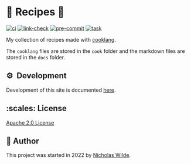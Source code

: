 <!-- markdownlint-disable-next-line no-trailing-punctuation -->
# :green_salad: Recipes :book:

[![ci](https://img.shields.io/github/workflow/status/nicholaswilde/recipes/ci?label=ci&style=for-the-badge)](https://github.com/nicholaswilde/recipes/actions/workflows/ci.yaml)
[![link-check](https://img.shields.io/github/workflow/status/nicholaswilde/recipes/link-check?label=link-check&style=for-the-badge)](https://github.com/nicholaswilde/recipes/actions/workflows/link-check.yaml)
[![pre-commit](https://img.shields.io/badge/pre--commit-enabled-brightgreen?logo=pre-commit&logoColor=white&style=for-the-badge)](https://pre-commit.com/)
[![task](https://img.shields.io/badge/task-enabled-brightgreen?logo=task&logoColor=white&style=for-the-badge)](https://taskfile.dev/)

My collection of recipes made with [cooklang][1].

The `cooklang` files are stored in the `cook` folder and the markdown files are stored
in the `docs` folder.

## :gear:&nbsp; Development

Development of this site is documented [here][3].

## :scales:&nbsp;​License

​[Apache 2.0 License](../LICENSE)

## :pencil:&nbsp;​Author

​This project was started in 2022 by [​Nicholas Wilde​][2].

[1]: https://cooklang.org/
[2]: https://github.com/nicholaswilde/
[3]: ./development.md
